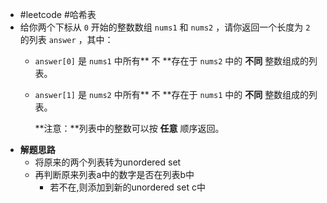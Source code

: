- #leetcode #哈希表
- 给你两个下标从 `0` 开始的整数数组 `nums1` 和 `nums2` ，请你返回一个长度为 `2` 的列表 `answer` ，其中：
	- `answer[0]` 是 `nums1` 中所有** 不 **存在于 `nums2` 中的 **不同** 整数组成的列表。
	- `answer[1]` 是 `nums2` 中所有** 不 **存在于 `nums1` 中的 **不同** 整数组成的列表。
	  
	  **注意：**列表中的整数可以按 **任意** 顺序返回。
- **解题思路**
	- 将原来的两个列表转为unordered set
	- 再判断原来列表a中的数字是否在列表b中
		- 若不在,则添加到新的unordered set c中